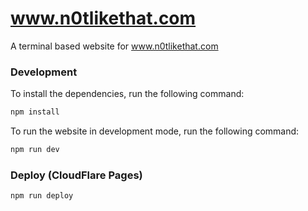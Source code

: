# www.n0tlikethat.com
A terminal based website for www.n0tlikethat.com

### Development
To install the dependencies, run the following command:
```bash
npm install
```
To run the website in development mode, run the following command:
```bash
npm run dev
```

### Deploy (CloudFlare Pages)

```bash
npm run deploy
```